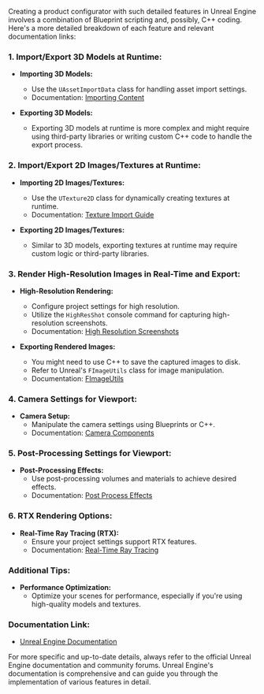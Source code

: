 Creating a product configurator with such detailed features in Unreal Engine involves a combination of Blueprint scripting and, possibly, C++ coding. Here's a more detailed breakdown of each feature and relevant documentation links:

### 1. Import/Export 3D Models at Runtime:
- **Importing 3D Models:**
  - Use the `UAssetImportData` class for handling asset import settings. 
  - Documentation: [Importing Content](https://docs.unrealengine.com/4.27/en-US/ProductionPipelines/Importing/)
  
- **Exporting 3D Models:**
  - Exporting 3D models at runtime is more complex and might require using third-party libraries or writing custom C++ code to handle the export process.
  
### 2. Import/Export 2D Images/Textures at Runtime:
- **Importing 2D Images/Textures:**
  - Use the `UTexture2D` class for dynamically creating textures at runtime.
  - Documentation: [Texture Import Guide](https://docs.unrealengine.com/4.27/en-US/Engine/TextureImportGuide/)
  
- **Exporting 2D Images/Textures:**
  - Similar to 3D models, exporting textures at runtime may require custom logic or third-party libraries.

### 3. Render High-Resolution Images in Real-Time and Export:
- **High-Resolution Rendering:**
  - Configure project settings for high resolution.
  - Utilize the `HighResShot` console command for capturing high-resolution screenshots.
  - Documentation: [High Resolution Screenshots](https://docs.unrealengine.com/4.27/en-US/Engine/Content/Types/Textures/HighResScreenshots/)
  
- **Exporting Rendered Images:**
  - You might need to use C++ to save the captured images to disk.
  - Refer to Unreal's `FImageUtils` class for image manipulation.
  - Documentation: [FImageUtils](https://docs.unrealengine.com/4.27/en-US/API/Runtime/Core/Image/FImageUtils/)

### 4. Camera Settings for Viewport:
- **Camera Setup:**
  - Manipulate the camera settings using Blueprints or C++.
  - Documentation: [Camera Components](https://docs.unrealengine.com/4.27/en-US/Engine/Actors/CameraActors/)

### 5. Post-Processing Settings for Viewport:
- **Post-Processing Effects:**
  - Use post-processing volumes and materials to achieve desired effects.
  - Documentation: [Post Process Effects](https://docs.unrealengine.com/4.27/en-US/Engine/Rendering/PostProcessEffects/)

### 6. RTX Rendering Options:
- **Real-Time Ray Tracing (RTX):**
  - Ensure your project settings support RTX features.
  - Documentation: [Real-Time Ray Tracing](https://docs.unrealengine.com/4.27/en-US/Engine/Rendering/RayTracing/)

### Additional Tips:
- **Performance Optimization:**
  - Optimize your scenes for performance, especially if you're using high-quality models and textures.

### Documentation Link:
- [Unreal Engine Documentation](https://docs.unrealengine.com/)

For more specific and up-to-date details, always refer to the official Unreal Engine documentation and community forums. Unreal Engine's documentation is comprehensive and can guide you through the implementation of various features in detail.